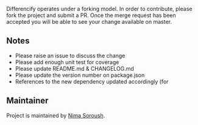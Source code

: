 Differencify operates under a forking model. In order to contribute, please fork the project and submit a PR. Once the merge request has been accepted you will be able to see your change available on master.
## Notes
* Please raise an issue to discuss the change
* Please add enough unit test for coverage 
* Please update README.md & CHANGELOG.md
* Please update the version number on package.json
* References to the new dependency updated accordingly (for 
## Maintainer
Project is maintained by [Nima Soroush](https://github.com/NimaSoroush).